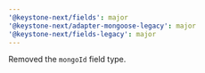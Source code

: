 ```yaml
---
'@keystone-next/fields': major
'@keystone-next/adapter-mongoose-legacy': major
'@keystone-next/fields-legacy': major
---
```


Removed the `mongoId` field type.
